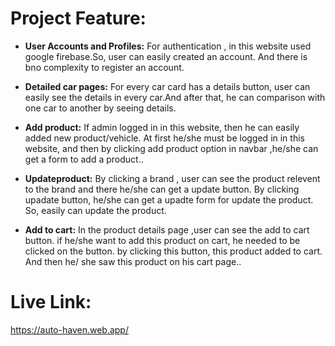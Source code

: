 # Project Feature:

* **User Accounts and Profiles:**
  For authentication , in this website used google firebase.So, user can easily created an account. And there is bno complexity to register an account.

* **Detailed car pages:**
    For every car card has a details button, user can easily see the details in every car.And after that, he can comparison with one car to another by seeing details.
    
* **Add product:**
  If admin logged in in this website, then he can easily added new product/vehicle. At first he/she must be logged in in this website, and then by clicking add product option in navbar ,he/she can get a form to add a product..

* **Updateproduct:**
  By clicking a brand , user can see the product relevent to the brand and there he/she can get a update button. By clicking upadate button, he/she can get a upadte form for update the product. So, easily can update the product.

* **Add to cart:**
    In the product details page ,user can see the add to cart button. if he/she want to add this product on cart, he needed to be clicked on the button. by clicking this button, this product added to cart. And then he/ she saw this product on his cart page..



# Live Link:
https://auto-haven.web.app/
